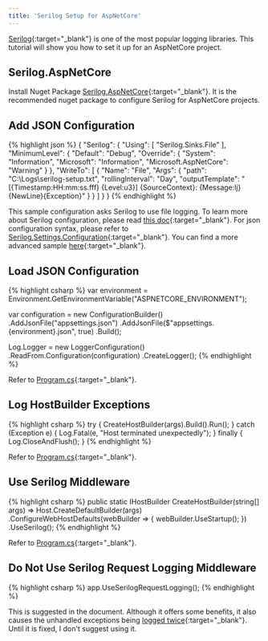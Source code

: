 ```yaml
---
title: 'Serilog Setup for AspNetCore'
---
```

[Serilog](https://serilog.net/){:target="_blank"} is one of the most popular logging libraries. This tutorial will show you how to set it up for an AspNetCore project.

## Serilog.AspNetCore
Install Nuget Package [Serilog.AspNetCore](https://github.com/serilog/serilog-aspnetcore){:target="_blank"}. It is the recommended nuget package to configure Serilog for AspNetCore projects.

## Add JSON Configuration
{% highlight json %}
{
  "Serilog": {
    "Using": [ "Serilog.Sinks.File" ],
    "MinimumLevel": {
      "Default": "Debug",
      "Override": {
        "System": "Information",
        "Microsoft": "Information",
        "Microsoft.AspNetCore": "Warning"
      }
    },
    "WriteTo": [
      {
        "Name": "File",
        "Args": {
          "path": "C:\\Logs\\serilog-setup.txt",
          "rollingInterval": "Day",
          "outputTemplate": "[{Timestamp:HH:mm:ss.fff} {Level:u3}] {SourceContext}: {Message:lj}{NewLine}{Exception}"
        }
      }
    ]
  }
}
{% endhighlight %}

This sample configuration asks Serilog to use file logging. To learn more about Serilog configuration, please read [this doc](https://github.com/serilog/serilog/wiki/Configuration-Basics){:target="_blank"}. For json configuration syntax, please refer to [Serilog.Settings.Configuration](https://github.com/serilog/serilog-settings-configuration){:target="_blank"}. You can find a more advanced sample [here](https://github.com/serilog/serilog-settings-configuration/blob/dev/sample/Sample/appsettings.json){:target="_blank"}.

## Load JSON Configuration
{% highlight csharp %}
var environment = Environment.GetEnvironmentVariable("ASPNETCORE_ENVIRONMENT");

var configuration = new ConfigurationBuilder()
    .AddJsonFile("appsettings.json")
    .AddJsonFile($"appsettings.{environment}.json", true)
    .Build();

Log.Logger = new LoggerConfiguration()
    .ReadFrom.Configuration(configuration)
    .CreateLogger();
{% endhighlight %}

Refer to [Program.cs](https://github.com/dujushi/SerilogSetup/blob/master/SerilogSetup/Program.cs){:target="_blank"}.

## Log HostBuilder Exceptions
{% highlight csharp %}
try
{
    CreateHostBuilder(args).Build().Run();
}
catch (Exception e)
{
    Log.Fatal(e, "Host terminated unexpectedly");
}
finally
{
    Log.CloseAndFlush();
}
{% endhighlight %}

Refer to [Program.cs](https://github.com/dujushi/SerilogSetup/blob/master/SerilogSetup/Program.cs){:target="_blank"}.

## Use Serilog Middleware
{% highlight csharp %}
public static IHostBuilder CreateHostBuilder(string[] args) =>
    Host.CreateDefaultBuilder(args)
        .ConfigureWebHostDefaults(webBuilder =>
        {
            webBuilder.UseStartup<Startup>();
        })
        .UseSerilog();
{% endhighlight %}

Refer to [Program.cs](https://github.com/dujushi/SerilogSetup/blob/master/SerilogSetup/Program.cs){:target="_blank"}.

## Do Not Use Serilog Request Logging Middleware
{% highlight csharp %}
app.UseSerilogRequestLogging();
{% endhighlight %}

This is suggested in the document. Although it offers some benefits, it also causes the unhandled exceptions being [logged twice](https://github.com/serilog/serilog-aspnetcore/blob/19d871c78f697951704767d3d603708fc6039e9f/src/Serilog.AspNetCore/AspNetCore/RequestLoggingMiddleware.cs#L64){:target="_blank"}. Until it is fixed, I don't suggest using it.